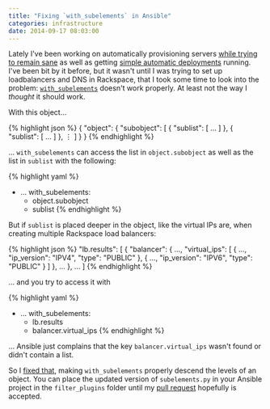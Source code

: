 ```yaml
---
title: "Fixing `with_subelements` in Ansible"
categories: infrastructure
date: 2014-09-17 08:03:00
---
```


Lately I've been working on automatically provisioning servers [while trying to
remain sane][ansidem] as well as getting [simple automatic deployments][golive]
running. I've been bit by it before, but it wasn't until I was trying to set up
loadbalancers and DNS in Rackspace, that I took some time to look into the
problem: [`with_subelements`][withsub] doesn't work properly. At least not the
way I *thought* it should work.

With this object...

{% highlight json %}
{
  "object": {
    "subobject": [
      {
        "sublist": [ … ]
      },
      {
        "sublist": [ … ]
      },
      ⋮
    ]
  }
}
{% endhighlight %}

... `with_subelements` can access the list in `object.subobject` as well as the
list in `sublist` with the following:

{% highlight yaml %}
- …
  with_subelements:
    - object.subobject
    - sublist
{% endhighlight %}

But if `sublist` is placed deeper in the object, like the virtual IPs are, when
creating multiple Rackspace load balancers:

{% highlight json %}
"lb.results": [
    {
        "balancer": {
            …,
            "virtual_ips": [
                {
                    …,
                    "ip_version": "IPV4",
                    "type": "PUBLIC"
                },
                {
                    …,
                    "ip_version": "IPV6",
                    "type": "PUBLIC"
                }
            ]
        },
        …
    },
    …
]
{% endhighlight %}

... and you try to access it with

{% highlight yaml %}
- …
  with_subelements:
    - lb.results
    - balancer.virtual_ips
{% endhighlight %}

... Ansible just complains that the key `balancer.virtual_ips` wasn't found or
didn't contain a list.

So I [fixed that][myfix], making `with_subelements` properly descend  the levels
of an object. You can place the updated version of `subelements.py` in your
Ansible project in the `filter_plugins` folder until my [pull request][pr]
hopefully is accepted.

  [ansidem]: /2014/ansible-rackspace-idempotence.html
  [golive]: /2014/golive-tool.html
  [withsub]: http://docs.ansible.com/playbooks_loops.html#looping-over-subelements
  [myfix]: https://github.com/jumoel/ansible/blob/dc918f78dc0a7e7f23f451df2e1365e7ff172312/lib/ansible/runner/lookup_plugins/subelements.py
  [pr]: https://github.com/ansible/ansible/pull/9005
